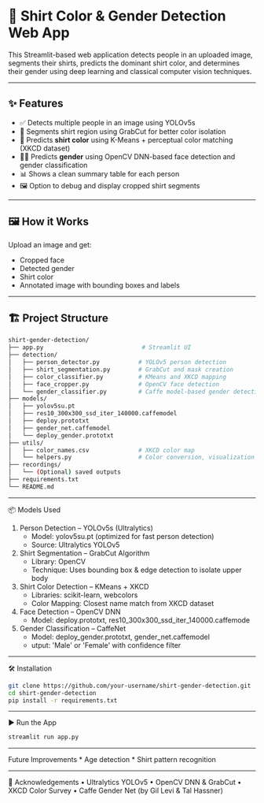 # 👕 Shirt Color & Gender Detection Web App

This Streamlit-based web application detects people in an uploaded image, segments their shirts, predicts the dominant shirt color, and determines their gender using deep learning and classical computer vision techniques.

---

## ✨ Features

- ✅ Detects multiple people in an image using YOLOv5s
- 🎨 Segments shirt region using GrabCut for better color isolation
- 🧠 Predicts **shirt color** using K-Means + perceptual color matching (XKCD dataset)
- 👦👧 Predicts **gender** using OpenCV DNN-based face detection and gender classification
- 📊 Shows a clean summary table for each person
- 🖼️ Option to debug and display cropped shirt segments

---

## 🖼️ How it Works

Upload an image and get:
- Cropped face
- Detected gender
- Shirt color
- Annotated image with bounding boxes and labels

---

## 🏗️ Project Structure

```bash
shirt-gender-detection/
├── app.py                            # Streamlit UI
├── detection/
│   ├── person_detector.py           # YOLOv5 person detection
│   ├── shirt_segmentation.py        # GrabCut and mask creation
│   ├── color_classifier.py          # KMeans and XKCD mapping
│   ├── face_cropper.py              # OpenCV face detection
│   └── gender_classifier.py         # Caffe model-based gender detection
├── models/
│   ├── yolov5su.pt
│   ├── res10_300x300_ssd_iter_140000.caffemodel
│   ├── deploy.prototxt
│   ├── gender_net.caffemodel
│   └── deploy_gender.prototxt
├── utils/
│   ├── color_names.csv              # XKCD color map
│   └── helpers.py                   # Color conversion, visualization
├── recordings/
│   └── (Optional) saved outputs
├── requirements.txt
└── README.md
```
---

📦 Models Used

1. Person Detection – YOLOv5s (Ultralytics)
   	* Model: yolov5su.pt (optimized for fast person detection)
   	* Source: Ultralytics YOLOv5
2. Shirt Segmentation – GrabCut Algorithm 
	* Library: OpenCV
	* Technique: Uses bounding box & edge detection to isolate upper body
3. Shirt Color Detection – KMeans + XKCD
	* Libraries: scikit-learn, webcolors
	* Color Mapping: Closest name match from XKCD dataset
4. Face Detection – OpenCV DNN
	* Model: deploy.prototxt, res10_300x300_ssd_iter_140000.caffemode
5. Gender Classification – CaffeNet
	* Model: deploy_gender.prototxt, gender_net.caffemodel
	* utput: 'Male' or 'Female' with confidence filter

---

🛠️ Installation

```bash
git clone https://github.com/your-username/shirt-gender-detection.git
cd shirt-gender-detection
pip install -r requirements.txt
```
---

▶️ Run the App
```bash
streamlit run app.py
```
---

Future Improvements
	* Age detection
 	* Shirt pattern recognition

---

🙌 Acknowledgements
	•	Ultralytics YOLOv5
	•	OpenCV DNN & GrabCut
	•	XKCD Color Survey
	•	Caffe Gender Net (by Gil Levi & Tal Hassner)
